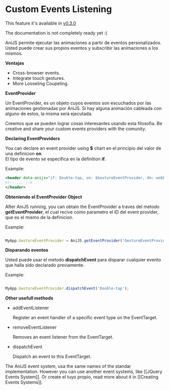 Custom Events Listening
============================================
This feature it's available in [v0.3.0](https://github.com/anijs/anijs/tree/v0.3.0)

The documentation is not completely ready yet :(


AniJS permite ejecutar las animaciones a partir de eventos personalizados. Usted puede crear sus propios eventos y subscribir las animaciones a los mismos.

**Ventajas** 

- Cross-browser events.
- Integrate touch gestures.
- More Looseling Coupeling.

**EventProvider**

Un EventProvider, es un objeto cuyos eventos son escuchados por las animaciones gestionadas por AniJS. Si hay alguna animación cableada con alguno de estos, la misma será ejecutada.

Creemos que se pueden lograr cosas interesantes usando esta filosofia. Be creative and share your custom events providers with the comunity.

**Declaring EventProviders**

You can declare an event provider using **$** chart en el principio del valor de una definicion **on**.  
El tipo de evento se especifica en la definition **if**.

Example:
```xml
<header data-anijs="if: Double-tap, on: $GestureEventProvider, do: wobble animated">
<!-- ... -->
</header>
```

**Obteniendo el EventProvider Object**

After AniJS running, you can obtain the EventProvider a traves del metodo **getEventProvider**, el cual recive como parametro el ID del event provider, que es el mismo de la definicion.



Example: 

```javascript

MyApp.GestureEventProvider = AniJS.getEventProvider('GestureEventProvider');

```

**Disparando eventos**

Usted puede usar el metodo **dispatchEvent** para disparar cualquier evento que halla sido declarado previamente.

Example: 

```javascript

MyApp.GestureEventProvider.dispatchEvent('Double-tap');

```

**Other usefull methods**

- addEventListener
	
	Register an event handler of a specific event type on the EventTarget.

- removeEventListener
	
	Removes an event listener from the EventTarget.

- dispatchEvent
	
	Dispatch an event to this EventTarget.


The AniJS event system, usa the same names of the standar implementation. However you can use another event systems, like [[JQuery Events System]]. Or create el tuyo propio, read more about it in [[Creating Events Systems]].
